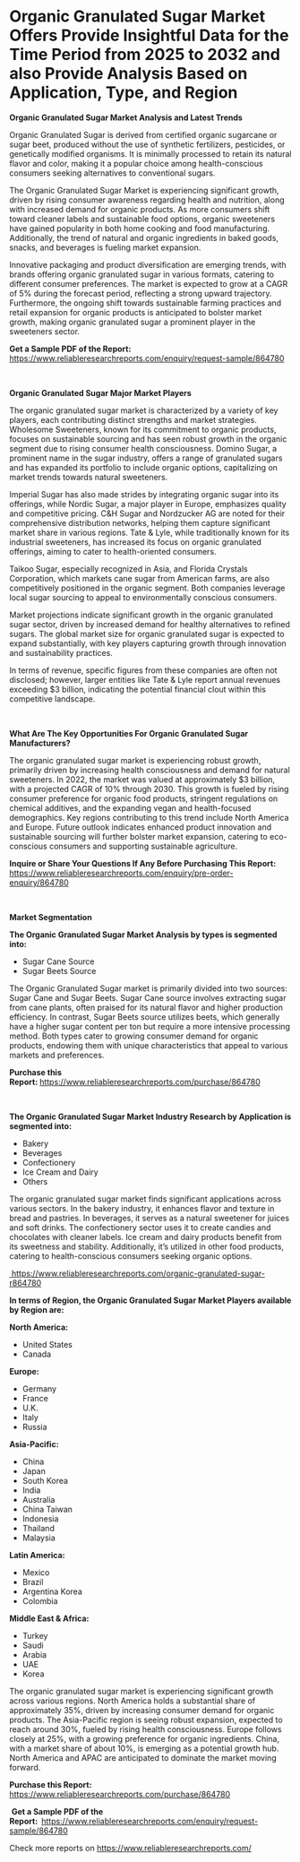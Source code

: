 <p><h1>Organic Granulated Sugar Market Offers Provide Insightful Data for the Time Period from 2025 to 2032 and also Provide Analysis Based on Application, Type, and Region</h1></p><p><strong>Organic Granulated Sugar Market Analysis and Latest Trends</strong></p>
<p><p>Organic Granulated Sugar is derived from certified organic sugarcane or sugar beet, produced without the use of synthetic fertilizers, pesticides, or genetically modified organisms. It is minimally processed to retain its natural flavor and color, making it a popular choice among health-conscious consumers seeking alternatives to conventional sugars.</p><p>The Organic Granulated Sugar Market is experiencing significant growth, driven by rising consumer awareness regarding health and nutrition, along with increased demand for organic products. As more consumers shift toward cleaner labels and sustainable food options, organic sweeteners have gained popularity in both home cooking and food manufacturing. Additionally, the trend of natural and organic ingredients in baked goods, snacks, and beverages is fueling market expansion.</p><p>Innovative packaging and product diversification are emerging trends, with brands offering organic granulated sugar in various formats, catering to different consumer preferences. The market is expected to grow at a CAGR of 5% during the forecast period, reflecting a strong upward trajectory. Furthermore, the ongoing shift towards sustainable farming practices and retail expansion for organic products is anticipated to bolster market growth, making organic granulated sugar a prominent player in the sweeteners sector.</p></p>
<p><strong>Get a Sample PDF of the Report:&nbsp;</strong> <a href="https://www.reliableresearchreports.com/enquiry/request-sample/864780?utm_campaign=2451&utm_medium=2&utm_source=Github&utm_content=ia&utm_term=14022025&utm_id=organic-granulated-sugar">https://www.reliableresearchreports.com/enquiry/request-sample/864780</a></p>
<p>&nbsp;</p>
<p><strong>Organic Granulated Sugar Major Market Players</strong></p>
<p><p>The organic granulated sugar market is characterized by a variety of key players, each contributing distinct strengths and market strategies. Wholesome Sweeteners, known for its commitment to organic products, focuses on sustainable sourcing and has seen robust growth in the organic segment due to rising consumer health consciousness. Domino Sugar, a prominent name in the sugar industry, offers a range of granulated sugars and has expanded its portfolio to include organic options, capitalizing on market trends towards natural sweeteners.</p><p>Imperial Sugar has also made strides by integrating organic sugar into its offerings, while Nordic Sugar, a major player in Europe, emphasizes quality and competitive pricing. C&H Sugar and Nordzucker AG are noted for their comprehensive distribution networks, helping them capture significant market share in various regions. Tate & Lyle, while traditionally known for its industrial sweeteners, has increased its focus on organic granulated offerings, aiming to cater to health-oriented consumers.</p><p>Taikoo Sugar, especially recognized in Asia, and Florida Crystals Corporation, which markets cane sugar from American farms, are also competitively positioned in the organic segment. Both companies leverage local sugar sourcing to appeal to environmentally conscious consumers.</p><p>Market projections indicate significant growth in the organic granulated sugar sector, driven by increased demand for healthy alternatives to refined sugars. The global market size for organic granulated sugar is expected to expand substantially, with key players capturing growth through innovation and sustainability practices.</p><p>In terms of revenue, specific figures from these companies are often not disclosed; however, larger entities like Tate & Lyle report annual revenues exceeding $3 billion, indicating the potential financial clout within this competitive landscape.</p></p>
<p>&nbsp;</p>
<p><strong>What Are The Key Opportunities For Organic Granulated Sugar Manufacturers?</strong></p>
<p><p>The organic granulated sugar market is experiencing robust growth, primarily driven by increasing health consciousness and demand for natural sweeteners. In 2022, the market was valued at approximately $3 billion, with a projected CAGR of 10% through 2030. This growth is fueled by rising consumer preference for organic food products, stringent regulations on chemical additives, and the expanding vegan and health-focused demographics. Key regions contributing to this trend include North America and Europe. Future outlook indicates enhanced product innovation and sustainable sourcing will further bolster market expansion, catering to eco-conscious consumers and supporting sustainable agriculture.</p></p>
<p><strong>Inquire or Share Your Questions If Any Before Purchasing This Report:</strong> <a href="https://www.reliableresearchreports.com/enquiry/pre-order-enquiry/864780?utm_campaign=2451&utm_medium=2&utm_source=Github&utm_content=ia&utm_term=14022025&utm_id=organic-granulated-sugar">https://www.reliableresearchreports.com/enquiry/pre-order-enquiry/864780</a></p>
<p>&nbsp;</p>
<p><strong>Market Segmentation</strong></p>
<p><strong>The Organic Granulated Sugar Market Analysis by types is segmented into:</strong></p>
<p><ul><li>Sugar Cane Source</li><li>Sugar Beets Source</li></ul></p>
<p><p>The Organic Granulated Sugar market is primarily divided into two sources: Sugar Cane and Sugar Beets. Sugar Cane source involves extracting sugar from cane plants, often praised for its natural flavor and higher production efficiency. In contrast, Sugar Beets source utilizes beets, which generally have a higher sugar content per ton but require a more intensive processing method. Both types cater to growing consumer demand for organic products, endowing them with unique characteristics that appeal to various markets and preferences.</p></p>
<p><strong>Purchase this Report:&nbsp;</strong><a href="https://www.reliableresearchreports.com/purchase/864780?utm_campaign=2451&utm_medium=2&utm_source=Github&utm_content=ia&utm_term=14022025&utm_id=organic-granulated-sugar">https://www.reliableresearchreports.com/purchase/864780</a></p>
<p>&nbsp;</p>
<p><strong>The Organic Granulated Sugar Market Industry Research by Application is segmented into:</strong></p>
<p><ul><li>Bakery</li><li>Beverages</li><li>Confectionery</li><li>Ice Cream and Dairy</li><li>Others</li></ul></p>
<p><p>The organic granulated sugar market finds significant applications across various sectors. In the bakery industry, it enhances flavor and texture in bread and pastries. In beverages, it serves as a natural sweetener for juices and soft drinks. The confectionery sector uses it to create candies and chocolates with cleaner labels. Ice cream and dairy products benefit from its sweetness and stability. Additionally, it’s utilized in other food products, catering to health-conscious consumers seeking organic options.</p></p>
<p><a href="https://www.reliableresearchreports.com/organic-granulated-sugar-r864780?utm_campaign=2451&utm_medium=2&utm_source=Github&utm_content=ia&utm_term=14022025&utm_id=organic-granulated-sugar">&nbsp;https://www.reliableresearchreports.com/organic-granulated-sugar-r864780</a></p>
<p><strong>In terms of Region, the Organic Granulated Sugar Market Players available by Region are:</strong></p>
<p>
    <p> <strong> North America: </strong>
        <ul>
            <li>United States</li>
            <li>Canada</li>
        </ul>
        </p> 
    <p> <strong> Europe: </strong>
        <ul>
            <li>Germany</li>
            <li>France</li>
            <li>U.K.</li>
            <li>Italy</li>
            <li>Russia</li>
        </ul>
        </p> 
    <p> <strong> Asia-Pacific: </strong>
        <ul>
            <li>China</li>
            <li>Japan</li>
            <li>South Korea</li>
            <li>India</li>
            <li>Australia</li>
            <li>China Taiwan</li>
            <li>Indonesia</li>
            <li>Thailand</li>
            <li>Malaysia</li>
        </ul>
        </p> 
    <p> <strong> Latin America: </strong>
        <ul>
            <li>Mexico</li>
            <li>Brazil</li>
            <li>Argentina Korea</li>
            <li>Colombia</li>
        </ul>
        </p> 
    <p> <strong> Middle East & Africa: </strong>
        <ul>
            <li>Turkey</li>
            <li>Saudi</li>
            <li>Arabia</li>
            <li>UAE</li>
            <li>Korea</li>
        </ul>
    </p>
    </p>
<p><p>The organic granulated sugar market is experiencing significant growth across various regions. North America holds a substantial share of approximately 35%, driven by increasing consumer demand for organic products. The Asia-Pacific region is seeing robust expansion, expected to reach around 30%, fueled by rising health consciousness. Europe follows closely at 25%, with a growing preference for organic ingredients. China, with a market share of about 10%, is emerging as a potential growth hub. North America and APAC are anticipated to dominate the market moving forward.</p></p>
<p><strong>Purchase this Report: </strong><a href="https://www.reliableresearchreports.com/purchase/864780?utm_campaign=2451&utm_medium=2&utm_source=Github&utm_content=ia&utm_term=14022025&utm_id=organic-granulated-sugar">https://www.reliableresearchreports.com/purchase/864780</a></p>
<p>&nbsp;<strong>Get a Sample PDF of the Report:&nbsp;&nbsp;</strong><a href="https://www.reliableresearchreports.com/enquiry/request-sample/864780?utm_campaign=2451&utm_medium=2&utm_source=Github&utm_content=ia&utm_term=14022025&utm_id=organic-granulated-sugar">https://www.reliableresearchreports.com/enquiry/request-sample/864780</a></p>
<p><strong></strong></p>
<p>Check more reports on <a href="https://www.reliableresearchreports.com/?utm_campaign=2451&utm_medium=2&utm_source=Github&utm_content=ia&utm_term=14022025&utm_id=organic-granulated-sugar">https://www.reliableresearchreports.com/</a></p>